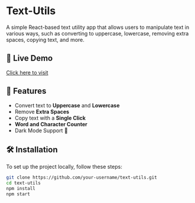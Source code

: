 # Text-Utils  

A simple React-based text utility app that allows users to manipulate text in various ways, such as converting to uppercase, lowercase, removing extra spaces, copying text, and more.  

## 🚀 Live Demo  
[Click here to visit](https://text-utils-alpha-sand.vercel.app)  

## 📌 Features  
- Convert text to **Uppercase** and **Lowercase**  
- Remove **Extra Spaces**  
- Copy text with a **Single Click**  
- **Word and Character Counter**  
- Dark Mode Support 🌙  

## 🛠️ Installation  
To set up the project locally, follow these steps:  
```bash
git clone https://github.com/your-username/text-utils.git  
cd text-utils  
npm install  
npm start  
